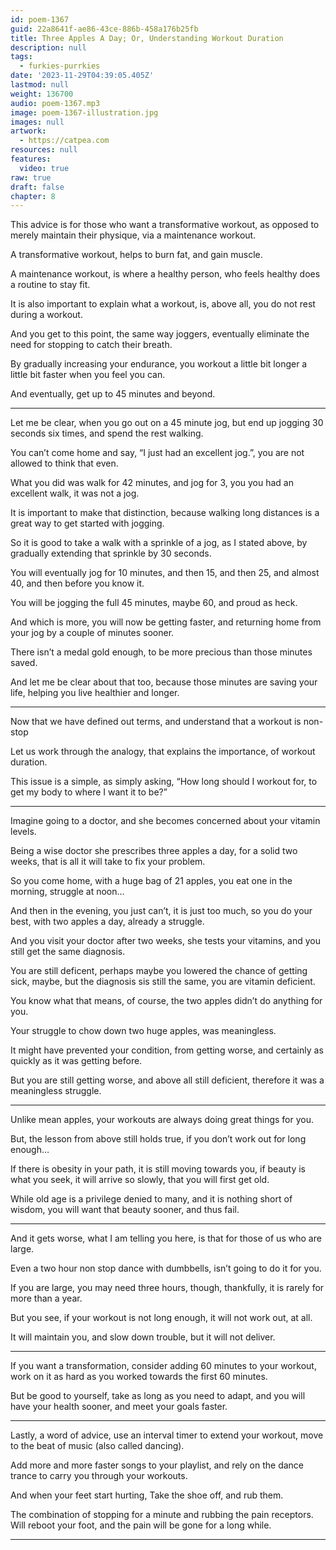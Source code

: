 ```yaml
---
id: poem-1367
guid: 22a8641f-ae86-43ce-886b-458a176b25fb
title: Three Apples A Day; Or, Understanding Workout Duration
description: null
tags:
  - furkies-purrkies
date: '2023-11-29T04:39:05.405Z'
lastmod: null
weight: 136700
audio: poem-1367.mp3
image: poem-1367-illustration.jpg
images: null
artwork:
  - https://catpea.com
resources: null
features:
  video: true
raw: true
draft: false
chapter: 8
---
```


This advice is for those who want a transformative workout,
as opposed to merely maintain their physique, via a maintenance workout.

A transformative workout,
helps to burn fat, and gain muscle.

A maintenance workout, is where a healthy person,
who feels healthy does a routine to stay fit.

It is also important to explain what a workout, is,
above all, you do not rest during a workout.

And you get to this point, the same way joggers,
eventually eliminate the need for stopping to catch their breath.

By gradually increasing your endurance,
you workout a little bit longer a little bit faster when you feel you can.

And eventually,
get up to 45 minutes and beyond.

---

Let me be clear, when you go out on a 45 minute jog,
but end up jogging 30 seconds six times, and spend the rest walking.

You can’t come home and say, “I just had an excellent jog.”,
you are not allowed to think that even.

What you did was walk for 42 minutes, and jog for 3,
you you had an excellent walk, it was not a jog.

It is important to make that distinction,
because walking long distances is a great way to get started with jogging.

So it is good to take a walk with a sprinkle of a jog,
as I stated above, by gradually extending that sprinkle by 30 seconds.

You will eventually jog for 10 minutes, and then 15,
and then 25, and almost 40, and then before you know it.

You will be jogging the full 45 minutes, maybe 60,
and proud as heck.

And which is more, you will now be getting faster,
and returning home from your jog by a couple of minutes sooner.

There isn’t a medal gold enough,
to be more precious than those minutes saved.

And let me be clear about that too,
because those minutes are saving your life, helping you live healthier and longer.

---

Now that we have defined out terms,
and understand that a workout is non-stop

Let us work through the analogy,
that explains the importance, of workout duration.

This issue is a simple, as simply asking,
“How long should I workout for, to get my body to where I want it to be?”

---

Imagine going to a doctor,
and she becomes concerned about your vitamin levels.

Being a wise doctor she prescribes three apples a day,
for a solid two weeks, that is all it will take to fix your problem.

So you come home, with a huge bag of 21 apples,
you eat one in the morning, struggle at noon…

And then in the evening, you just can’t,
it is just too much, so you do your best, with two apples a day, already a struggle.

And you visit your doctor after two weeks,
she tests your vitamins, and you still get the same diagnosis.

You are still deficent, perhaps maybe you lowered the chance of getting sick,
maybe, but the diagnosis sis still the same, you are vitamin deficient.

You know what that means, of course,
the two apples didn’t do anything for you.

Your struggle to chow down two huge apples,
was meaningless.

It might have prevented your condition,
from getting worse, and certainly as quickly as it was getting before.

But you are still getting worse, and above all still deficient,
therefore it was a meaningless struggle.

---

Unlike mean apples,
your workouts are always doing great things for you.

But, the lesson from above still holds true,
if you don’t work out for long enough…

If there is obesity in your path, it is still moving towards you,
if beauty is what you seek, it will arrive so slowly, that you will first get old.

While old age is a privilege denied to many, and it is nothing short of wisdom,
you will want that beauty sooner, and thus fail.

---

And it gets worse, what I am telling you here,
is that for those of us who are large.

Even a two hour non stop dance with dumbbells,
isn’t going to do it for you.

If you are large, you may need three hours,
though, thankfully, it is rarely for more than a year.

But you see, if your workout is not long enough,
it will not work out, at all.

It will maintain you, and slow down trouble,
but it will not deliver.

---

If you want a transformation, consider adding 60 minutes to your workout,
work on it as hard as you worked towards the first 60 minutes.

But be good to yourself, take as long as you need to adapt,
and you will have your health sooner, and meet your goals faster.

---

Lastly, a word of advice, use an interval timer to extend your workout,
move to the beat of music (also called dancing).

Add more and more faster songs to your playlist,
and rely on the dance trance to carry you through your workouts.

And when your feet start hurting,
Take the shoe off, and rub them.

The combination of stopping for a minute and rubbing the pain receptors.
Will reboot your foot, and the pain will be gone for a long while.

---
